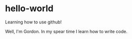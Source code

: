 # hello-world
Learning how to use github! 


Well, I'm Gordon. In my spear time I learn how to write code. 
